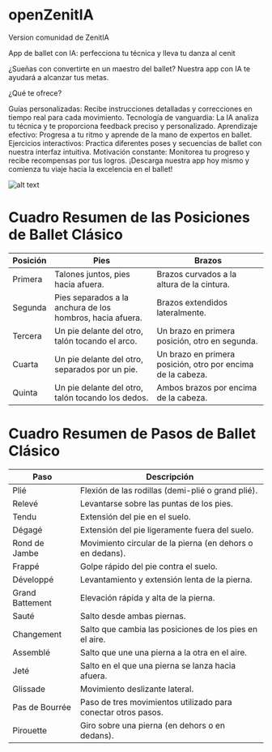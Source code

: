 # openZenitIA
Version comunidad de ZenitIA

App de ballet con IA: perfecciona tu técnica y lleva tu danza al cenit

¿Sueñas con convertirte en un maestro del ballet? Nuestra app con IA te ayudará a alcanzar tus metas.

¿Qué te ofrece?

Guías personalizadas: Recibe instrucciones detalladas y correcciones en tiempo real para cada movimiento.
Tecnología de vanguardia: La IA analiza tu técnica y te proporciona feedback preciso y personalizado.
Aprendizaje efectivo: Progresa a tu ritmo y aprende de la mano de expertos en ballet.
Ejercicios interactivos: Practica diferentes poses y secuencias de ballet con nuestra interfaz intuitiva.
Motivación constante: Monitorea tu progreso y recibe recompensas por tus logros.
¡Descarga nuestra app hoy mismo y comienza tu viaje hacia la excelencia en el ballet!

![alt text](image.png)

# Cuadro Resumen de las Posiciones de Ballet Clásico

| Posición | Pies                                            | Brazos                                          |
|----------|-------------------------------------------------|-------------------------------------------------|
| Primera  | Talones juntos, pies hacia afuera.              | Brazos curvados a la altura de la cintura.      |
| Segunda  | Pies separados a la anchura de los hombros, hacia afuera. | Brazos extendidos lateralmente.                 |
| Tercera  | Un pie delante del otro, talón tocando el arco. | Un brazo en primera posición, otro en segunda.  |
| Cuarta   | Un pie delante del otro, separados por un pie.  | Un brazo en primera posición, otro por encima de la cabeza. |
| Quinta   | Un pie delante del otro, talón tocando los dedos. | Ambos brazos por encima de la cabeza.          |


# Cuadro Resumen de Pasos de Ballet Clásico

| Paso            | Descripción                                                              |
|-----------------|--------------------------------------------------------------------------|
| Plié            | Flexión de las rodillas (demi-plié o grand plié).                        |
| Relevé          | Levantarse sobre las puntas de los pies.                                 |
| Tendu           | Extensión del pie en el suelo.                                           |
| Dégagé          | Extensión del pie ligeramente fuera del suelo.                           |
| Rond de Jambe   | Movimiento circular de la pierna (en dehors o en dedans).                |
| Frappé          | Golpe rápido del pie contra el suelo.                                    |
| Développé       | Levantamiento y extensión lenta de la pierna.                            |
| Grand Battement | Elevación rápida y alta de la pierna.                                    |
| Sauté           | Salto desde ambas piernas.                                               |
| Changement      | Salto que cambia las posiciones de los pies en el aire.                  |
| Assemblé        | Salto que une una pierna a la otra en el aire.                           |
| Jeté            | Salto en el que una pierna se lanza hacia afuera.                        |
| Glissade        | Movimiento deslizante lateral.                                           |
| Pas de Bourrée  | Paso de tres movimientos utilizado para conectar otros pasos.            |
| Pirouette       | Giro sobre una pierna (en dehors o en dedans).                           |
